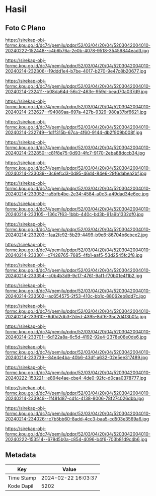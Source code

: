 # Hasil

## Foto C Plano

https://sirekap-obj-formc.kpu.go.id/dc74/pemilu/pdpr/52/03/04/20/04/5203042004010-20240222-152448--c4b6b76a-2e0b-4078-9518-35459844ead3.jpg

https://sirekap-obj-formc.kpu.go.id/dc74/pemilu/pdpr/52/03/04/20/04/5203042004010-20240214-232306--19ddd1e4-b7be-4017-b270-9e47c8b20677.jpg

https://sirekap-obj-formc.kpu.go.id/dc74/pemilu/pdpr/52/03/04/20/04/5203042004010-20240214-232411--b08da64d-56c2-463e-959d-bead70a037d9.jpg

https://sirekap-obj-formc.kpu.go.id/dc74/pemilu/pdpr/52/03/04/20/04/5203042004010-20240214-232627--f94089aa-697a-427b-9329-980a37bf6621.jpg

https://sirekap-obj-formc.kpu.go.id/dc74/pemilu/pdpr/52/03/04/20/04/5203042004010-20240214-232749--1d1f315b-67ca-4f60-9144-db2f909b008f.jpg

https://sirekap-obj-formc.kpu.go.id/dc74/pemilu/pdpr/52/03/04/20/04/5203042004010-20240214-232850--c81f8e75-0d93-4fc7-9170-2eba88dccb34.jpg

https://sirekap-obj-formc.kpu.go.id/dc74/pemilu/pdpr/52/03/04/20/04/5203042004010-20240214-233039--3c6efcd3-0d95-46d4-84e6-29f6dabea2bf.jpg

https://sirekap-obj-formc.kpu.go.id/dc74/pemilu/pdpr/52/03/04/20/04/5203042004010-20240214-233052--a5bfb4be-2e34-4584-a0c3-a49dad34e6ec.jpg

https://sirekap-obj-formc.kpu.go.id/dc74/pemilu/pdpr/52/03/04/20/04/5203042004010-20240214-233105--136c7f63-1bbb-440c-bd3b-91a9b1332df0.jpg

https://sirekap-obj-formc.kpu.go.id/dc74/pemilu/pdpr/52/03/04/20/04/5203042004010-20240214-233203--1aa2fc92-5b29-4499-b9e6-86704b6cbce2.jpg

https://sirekap-obj-formc.kpu.go.id/dc74/pemilu/pdpr/52/03/04/20/04/5203042004010-20240214-233301--c7428765-7685-4fb1-aaf5-53d2545fc2f8.jpg

https://sirekap-obj-formc.kpu.go.id/dc74/pemilu/pdpr/52/03/04/20/04/5203042004010-20240214-233354--c0b4b3d9-9c17-4761-9af1-f70b01e4f1b2.jpg

https://sirekap-obj-formc.kpu.go.id/dc74/pemilu/pdpr/52/03/04/20/04/5203042004010-20240214-233502--ac654575-2f53-410c-bb1c-88062eb8dd7c.jpg

https://sirekap-obj-formc.kpu.go.id/dc74/pemilu/pdpr/52/03/04/20/04/5203042004010-20240214-233610--6d0d2db3-2ded-4395-8df6-35c2d4f3b0fa.jpg

https://sirekap-obj-formc.kpu.go.id/dc74/pemilu/pdpr/52/03/04/20/04/5203042004010-20240214-233701--6d122a8a-6c5d-4192-92e4-2378e08e0de6.jpg

https://sirekap-obj-formc.kpu.go.id/dc74/pemilu/pdpr/52/03/04/20/04/5203042004010-20240214-233739--84e4e4ba-40b6-43df-a632-02e5ee317489.jpg

https://sirekap-obj-formc.kpu.go.id/dc74/pemilu/pdpr/52/03/04/20/04/5203042004010-20240222-153221--e894e4ae-cbe4-4de0-92fc-d0caa0378777.jpg

https://sirekap-obj-formc.kpu.go.id/dc74/pemilu/pdpr/52/03/04/20/04/5203042004010-20240214-233949--1f481d87-cd1c-4138-8006-78f27c026dbb.jpg

https://sirekap-obj-formc.kpu.go.id/dc74/pemilu/pdpr/52/03/04/20/04/5203042004010-20240214-234026--c7b5bb60-8add-4cc3-baa5-cd503e3569a6.jpg

https://sirekap-obj-formc.kpu.go.id/dc74/pemilu/pdpr/52/03/04/20/04/5203042004010-20240222-153514--678d5b0a-c854-4096-b4f6-703b81d9c4b6.jpg


## Metadata

| Key        | Value               |
| ---------- | ------------------- |
| Time Stamp | 2024-02-22 16:03:37 |
| Kode Dapil | 5202                |



